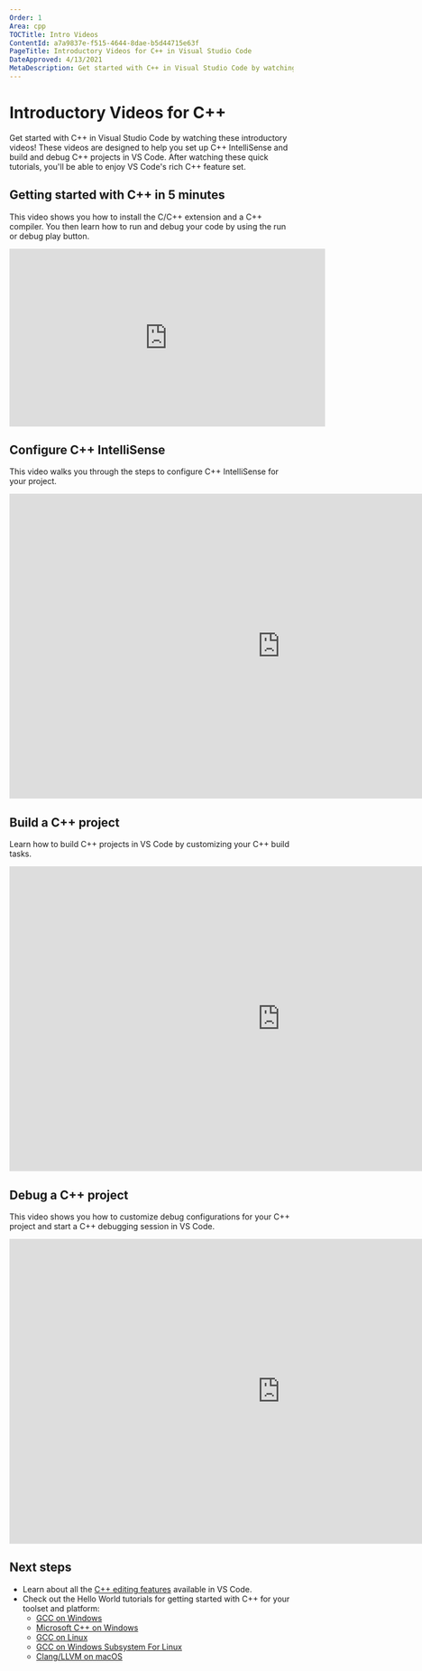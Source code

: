 ```yaml
---
Order: 1
Area: cpp
TOCTitle: Intro Videos
ContentId: a7a9837e-f515-4644-8dae-b5d44715e63f
PageTitle: Introductory Videos for C++ in Visual Studio Code
DateApproved: 4/13/2021
MetaDescription: Get started with C++ in Visual Studio Code by watching these introductory videos
---
```


# Introductory Videos for C++

Get started with C++ in Visual Studio Code by watching these introductory videos! These videos are designed to help you set up C++ IntelliSense and build and debug C++ projects in VS Code. After watching these quick tutorials, you'll be able to enjoy VS Code's rich C++ feature set.

## Getting started with C++ in 5 minutes

This video shows you how to install the C/C++ extension and a C++ compiler. You then learn how to run and debug your code by using the run or debug play button.

<iframe width="560" height="315" src="https://youtu.be/qeEcV6u1kV4" title="Getting Started with C++ in 5 minutes" frameborder="0" allow="accelerometer; autoplay; clipboard-write; encrypted-media; gyroscope; picture-in-picture; web-share" allowfullscreen></iframe>

## Configure C++ IntelliSense

This video walks you through the steps to configure C++ IntelliSense for your project.

<iframe src="https://youtu.be/w6PnOlmop9Y" width="960" height="540" allowFullScreen frameBorder="0" title="Configure C++ IntelliSense in Visual Studio Code - Microsoft Channel 9 Video"></iframe>

## Build a C++ project

Learn how to build C++ projects in VS Code by customizing your C++ build tasks.

<iframe src="https://youtu.be/QNFGtTbTH-A" width="960" height="540" allowFullScreen frameBorder="0" title="Build a C++ project in VS Code - Microsoft Channel 9 Video"></iframe>

## Debug a C++ project

This video shows you how to customize debug configurations for your C++ project and start a C++ debugging session in VS Code.

<iframe src="https://youtu.be/G9gnSGKYIg4" width="960" height="540" allowFullScreen frameBorder="0" title="Debug a C++ project in VS Code - Microsoft Channel 9 Video"></iframe>

## Next steps

- Learn about all the [C++ editing features](/docs/cpp/cpp-ide.md) available in VS Code.
- Check out the Hello World tutorials for getting started with C++ for your toolset and platform:
  - [GCC on Windows](/docs/cpp/config-mingw.md)
  - [Microsoft C++ on Windows](/docs/cpp/config-msvc.md)
  - [GCC on Linux](/docs/cpp/config-linux.md)
  - [GCC on Windows Subsystem For Linux](/docs/cpp/config-wsl.md)
  - [Clang/LLVM on macOS](/docs/cpp/config-clang-mac.md)
